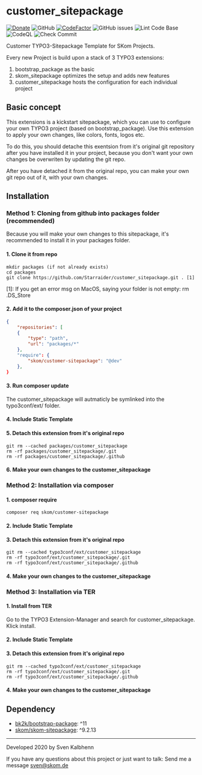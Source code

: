 # customer_sitepackage

[![Donate](https://img.shields.io/badge/Donate-PayPal-green.svg)](https://PayPal.me/SvenKalbhenn)
![GitHub](https://img.shields.io/github/license/Starraider/customer_sitepackage)
[![CodeFactor](https://www.codefactor.io/repository/github/starraider/customer_sitepackage/badge)](https://www.codefactor.io/repository/github/starraider/customer_sitepackage)
![GitHub issues](https://img.shields.io/github/issues/Starraider/customer_sitepackage)
![Lint Code Base](https://github.com/Starraider/customer_sitepackage/workflows/Lint%20Code%20Base/badge.svg)
![CodeQL](https://github.com/Starraider/customer_sitepackage/workflows/CodeQL/badge.svg)
![Check Commit](https://github.com/Starraider/customer_sitepackage/workflows/Check%20Commit/badge.svg)

Customer TYPO3-Sitepackage Template for SKom Projects.

Every new Project is build upon a stack of 3 TYPO3 extensions:

1. bootstrap_package as the basic
2. skom_sitepackage optimizes the setup and adds new features
3. customer_sitepackage hosts the configuration for each individual project

## Basic concept

This extensions is a kickstart sitepackage, which you can use to configure your own TYPO3 project (based on bootstrap_package).
Use this extension to apply your own changes, like colors, fonts, logos etc.

To do this, you should detache this exentsion from it's original git repository after you have installed it in your
project, because you don't want your own changes be overwriten by updating the git repo.

After you have detached it from the original repo, you can make your own git repo out of it, with your own changes.

## Installation

### Method 1: Cloning from github into packages folder (recommended)

Because you will make your own changes to this sitepackage, it's recommended to install it in your packages folder.

#### 1. Clone it from repo

```batch
mkdir packages (if not already exists)
cd packages
git clone https://github.com/Starraider/customer_sitepackage.git . [1]
```

[1]: If you get an error msg on MacOS, saying your folder is not empty: rm .DS_Store

#### 2. Add it to the composer.json of your project

```json
{
    "repositories": [
    {
        "type": "path",
        "url": "packages/*"
    },
    "require": {
        "skom/customer-sitepackage": "@dev"
    },
}
```

#### 3. Run composer update

The customer_sitepackage will autmaticly be symlinked into the typo3conf/ext/ folder.

#### 4. Include Static Template
#### 5. Detach this extension from it's original repo

```batch
git rm --cached packages/customer_sitepackage
rm -rf packages/customer_sitepackage/.git
rm -rf packages/customer_sitepackage/.github
```

#### 6. Make your own changes to the customer_sitepackage

### Method 2: Installation via composer

#### 1. composer require

```batch
composer req skom/customer-sitepackage
```

#### 2. Include Static Template

#### 3. Detach this extension from it's original repo

```batch
git rm --cached typo3conf/ext/customer_sitepackage
rm -rf typo3conf/ext/customer_sitepackage/.git
rm -rf typo3conf/ext/customer_sitepackage/.github
```

#### 4. Make your own changes to the customer_sitepackage

### Method 3: Installation via TER

#### 1. Install from TER

Go to the TYPO3 Extension-Manager and search for customer_sitepackage.
Klick install.

#### 2. Include Static Template

#### 3. Detach this extension from it's original repo

```batch
git rm --cached typo3conf/ext/customer_sitepackage
rm -rf typo3conf/ext/customer_sitepackage/.git
rm -rf typo3conf/ext/customer_sitepackage/.github
```

#### 4. Make your own changes to the customer_sitepackage

## Dependency

- [bk2k/bootstrap-package](https://extensions.typo3.org/extension/bootstrap_package): ^11
- [skom/skom-sitepackage](https://github.com/Starraider/skom_sitepackage): ^9.2.13

---

Developed 2020 by Sven Kalbhenn

If you have any questions about this project or just want to talk:
Send me a message [sven@skom.de](mailto:sven@skom.de)
